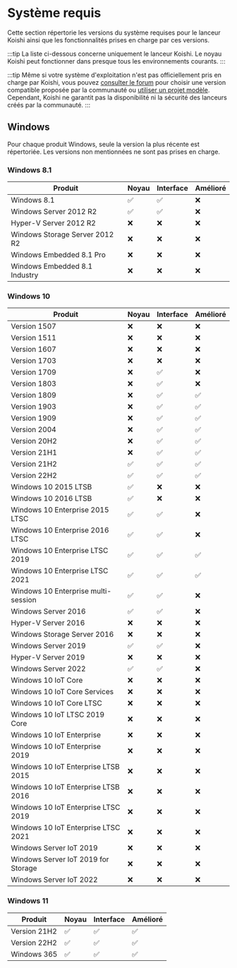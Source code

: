 # Système requis

Cette section répertorie les versions du système requises pour le lanceur Koishi ainsi que les fonctionnalités prises en charge par ces versions.

:::tip
La liste ci-dessous concerne uniquement le lanceur Koishi. Le noyau Koishi peut fonctionner dans presque tous les environnements courants.
:::

:::tip
Même si votre système d'exploitation n'est pas officiellement pris en charge par Koishi, vous pouvez [consulter le forum](https://k.ilharp.cc) pour choisir une version compatible proposée par la communauté ou [utiliser un projet modèle](../starter/boilerplate.md). Cependant, Koishi ne garantit pas la disponibilité ni la sécurité des lanceurs créés par la communauté.
:::

## Windows

Pour chaque produit Windows, seule la version la plus récente est répertoriée. Les versions non mentionnées ne sont pas prises en charge.

### Windows 8.1

| Produit                                       | Noyau                                                                                        | Interface                                                                                    | Amélioré                            |
| --------------------------------------------- | -------------------------------------------------------------------------------------------- | -------------------------------------------------------------------------------------------- | ----------------------------------- |
| Windows 8.1                   | :white_check_mark: | :white_check_mark: | :x: |
| Windows Server 2012 R2                        | :white_check_mark: | :white_check_mark: | :x: |
| Hyper-V Server 2012 R2                        | :x:                                                          | :x:                                                          | :x: |
| Windows Storage Server 2012 R2                | :x:                                                          | :x:                                                          | :x: |
| Windows Embedded 8.1 Pro      | :x:                                                          | :x:                                                          | :x: |
| Windows Embedded 8.1 Industry | :x:                                                          | :x:                                                          | :x: |

### Windows 10

| Produit                             | Noyau                                                                                        | Interface                                                                                    | Amélioré                                                                                     |
| ----------------------------------- | -------------------------------------------------------------------------------------------- | -------------------------------------------------------------------------------------------- | -------------------------------------------------------------------------------------------- |
| Version 1507                        | :x:                                                          | :x:                                                          | :x:                                                          |
| Version 1511                        | :x:                                                          | :x:                                                          | :x:                                                          |
| Version 1607                        | :x:                                                          | :x:                                                          | :x:                                                          |
| Version 1703                        | :x:                                                          | :x:                                                          | :x:                                                          |
| Version 1709                        | :x:                                                          | :white_check_mark: | :x:                                                          |
| Version 1803                        | :x:                                                          | :white_check_mark: | :x:                                                          |
| Version 1809                        | :x:                                                          | :white_check_mark: | :white_check_mark: |
| Version 1903                        | :x:                                                          | :white_check_mark: | :white_check_mark: |
| Version 1909                        | :x:                                                          | :white_check_mark: | :white_check_mark: |
| Version 2004                        | :x:                                                          | :white_check_mark: | :white_check_mark: |
| Version 20H2                        | :x:                                                          | :white_check_mark: | :white_check_mark: |
| Version 21H1                        | :x:                                                          | :white_check_mark: | :white_check_mark: |
| Version 21H2                        | :white_check_mark: | :white_check_mark: | :white_check_mark: |
| Version 22H2                        | :white_check_mark: | :white_check_mark: | :white_check_mark: |
| Windows 10 2015 LTSB                | :white_check_mark: | :x:                                                          | :x:                                                          |
| Windows 10 2016 LTSB                | :white_check_mark: | :x:                                                          | :x:                                                          |
| Windows 10 Enterprise 2015 LTSC     | :white_check_mark: | :white_check_mark: | :x:                                                          |
| Windows 10 Enterprise 2016 LTSC     | :white_check_mark: | :white_check_mark: | :x:                                                          |
| Windows 10 Enterprise LTSC 2019     | :white_check_mark: | :white_check_mark: | :white_check_mark: |
| Windows 10 Enterprise LTSC 2021     | :white_check_mark: | :white_check_mark: | :white_check_mark: |
| Windows 10 Enterprise multi-session | :white_check_mark: | :white_check_mark: | :x:                                                          |
| Windows Server 2016                 | :white_check_mark: | :white_check_mark: | :x:                                                          |
| Hyper-V Server 2016                 | :x:                                                          | :x:                                                          | :x:                                                          |
| Windows Storage Server 2016         | :x:                                                          | :x:                                                          | :x:                                                          |
| Windows Server 2019                 | :white_check_mark: | :white_check_mark: | :x:                                                          |
| Hyper-V Server 2019                 | :x:                                                          | :x:                                                          | :x:                                                          |
| Windows Server 2022                 | :white_check_mark: | :white_check_mark: | :x:                                                          |
| Windows 10 IoT Core                 | :x:                                                          | :x:                                                          | :x:                                                          |
| Windows 10 IoT Core Services        | :x:                                                          | :x:                                                          | :x:                                                          |
| Windows 10 IoT Core LTSC            | :x:                                                          | :x:                                                          | :x:                                                          |
| Windows 10 IoT LTSC 2019 Core       | :x:                                                          | :x:                                                          | :x:                                                          |
| Windows 10 IoT Enterprise           | :x:                                                          | :x:                                                          | :x:                                                          |
| Windows 10 IoT Enterprise 2019      | :x:                                                          | :x:                                                          | :x:                                                          |
| Windows 10 IoT Enterprise LTSB 2015 | :x:                                                          | :x:                                                          | :x:                                                          |
| Windows 10 IoT Enterprise LTSB 2016 | :x:                                                          | :x:                                                          | :x:                                                          |
| Windows 10 IoT Enterprise LTSC 2019 | :x:                                                          | :x:                                                          | :x:                                                          |
| Windows 10 IoT Enterprise LTSC 2021 | :x:                                                          | :x:                                                          | :x:                                                          |
| Windows Server IoT 2019             | :x:                                                          | :x:                                                          | :x:                                                          |
| Windows Server IoT 2019 for Storage | :x:                                                          | :x:                                                          | :x:                                                          |
| Windows Server IoT 2022             | :x:                                                          | :x:                                                          | :x:                                                          |

### Windows 11

| Produit      | Noyau                                                                                        | Interface                                                                                    | Amélioré                                                                                     |
| ------------ | -------------------------------------------------------------------------------------------- | -------------------------------------------------------------------------------------------- | -------------------------------------------------------------------------------------------- |
| Version 21H2 | :white_check_mark: | :white_check_mark: | :white_check_mark: |
| Version 22H2 | :white_check_mark: | :white_check_mark: | :white_check_mark: |
| Windows 365  | :white_check_mark: | :white_check_mark: | :white_check_mark: |
